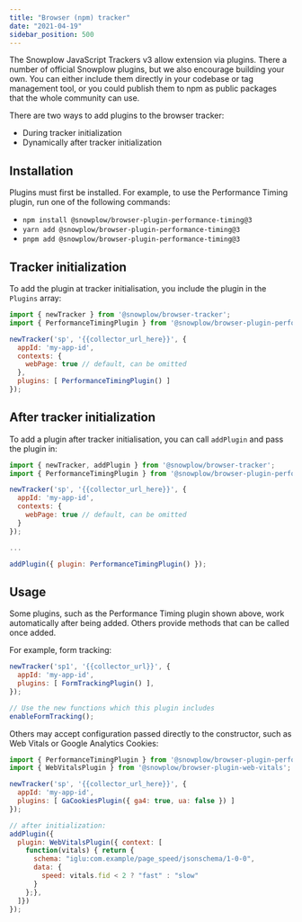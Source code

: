 ```yaml
---
title: "Browser (npm) tracker"
date: "2021-04-19"
sidebar_position: 500
---
```


The Snowplow JavaScript Trackers v3 allow extension via plugins. There a number of official Snowplow plugins, but we also encourage building your own. You can either include them directly in your codebase or tag management tool, or you could publish them to npm as public packages that the whole community can use.

There are two ways to add plugins to the browser tracker:

- During tracker initialization
- Dynamically after tracker initialization

## Installation

Plugins must first be installed. For example, to use the Performance Timing plugin, run one of the following commands:

- `npm install @snowplow/browser-plugin-performance-timing@3`
- `yarn add @snowplow/browser-plugin-performance-timing@3`
- `pnpm add @snowplow/browser-plugin-performance-timing@3`

## Tracker initialization

To add the plugin at tracker initialisation, you include the plugin in the `Plugins` array:

```javascript
import { newTracker } from '@snowplow/browser-tracker';
import { PerformanceTimingPlugin } from '@snowplow/browser-plugin-performance-timing';

newTracker('sp', '{{collector_url_here}}', {
  appId: 'my-app-id',
  contexts: {
    webPage: true // default, can be omitted
  },
  plugins: [ PerformanceTimingPlugin() ]
});
```

## After tracker initialization

To add a plugin after tracker initialisation, you can call `addPlugin` and pass the plugin in:

```javascript
import { newTracker, addPlugin } from '@snowplow/browser-tracker';
import { PerformanceTimingPlugin } from '@snowplow/browser-plugin-performance-timing';

newTracker('sp', '{{collector_url_here}}', {
  appId: 'my-app-id',
  contexts: {
    webPage: true // default, can be omitted
  }
});

...

addPlugin({ plugin: PerformanceTimingPlugin() });
```

## Usage

Some plugins, such as the Performance Timing plugin shown above, work automatically after being added. Others provide methods that can be called once added.

For example, form tracking:

```javascript
newTracker('sp1', '{{collector_url}}', { 
  appId: 'my-app-id', 
  plugins: [ FormTrackingPlugin() ],
});

// Use the new functions which this plugin includes
enableFormTracking();
```

Others may accept configuration passed directly to the constructor, such as Web Vitals or Google Analytics Cookies:

```javascript
import { PerformanceTimingPlugin } from '@snowplow/browser-plugin-performance-timing';
import { WebVitalsPlugin } from '@snowplow/browser-plugin-web-vitals';

newTracker('sp', '{{collector_url_here}}', {
  appId: 'my-app-id',
  plugins: [ GaCookiesPlugin({ ga4: true, ua: false }) ]
});

// after initialization:
addPlugin({
  plugin: WebVitalsPlugin({ context: [
    function(vitals) { return {
      schema: "iglu:com.example/page_speed/jsonschema/1-0-0",
      data: {
        speed: vitals.fid < 2 ? "fast" : "slow"
      }
    };},
  ]})
});
```
